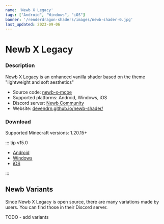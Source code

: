 ```yaml
---
name: 'Newb X Legacy'
tags: ["Android", "Windows", "iOS"]
banner: '/renderdragon-shaders/images/newb-shader-0.jpg'
last_updated: 2023-09-06
---
```


# Newb X Legacy

<Gallery
:images="[
    '/renderdragon-shaders/images/newb-shader-0.jpg',
    '/renderdragon-shaders/images/newb-shader-1.jpg',
    '/renderdragon-shaders/images/newb-shader-2.jpg',
    '/renderdragon-shaders/images/newb-shader-3.jpg',
    ]"
/>

### Description

Newb X Legacy is an enhanced vanilla shader based on the theme "lightweight and soft aesthetics"

* Source code: [newb-x-mcbe](https://github.com/devendrn/newb-x-mcbe)
* Supported platforms: Android, Windows, iOS
* Discord server: [Newb Community](https://discord.gg/newb-community-844591537430069279)
* Website: [devendrn.github.io/newb-shader/](https://devendrn.github.io/newb-shader/)

### Download

Supported Minecraft versions: 1.20.15+

::: tip v15.0

* [Android](https://github.com/devendrn/newb-x-mcbe/releases/download/v15/newb-x-15-android.mcpack)
* [Windows](https://github.com/devendrn/newb-x-mcbe/releases/download/v15/newb-x-15-windows.mcpack)
* [iOS](https://github.com/devendrn/newb-x-mcbe/releases/download/v15/newb-x-15-ios.zip)

:::

## Newb Variants

Since Newb X Legacy is open source, there are many variations made by users. You can find those in their Discord server.

TODO - add variants
